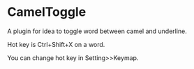 # CamelToggle

A plugin for idea to toggle word between camel and underline.

Hot key is Ctrl+Shift+X on a word.

You can change hot key in Setting>>Keymap.